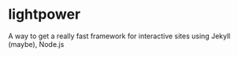 lightpower
==========

A way to get a really fast framework for interactive sites using Jekyll (maybe), Node.js
